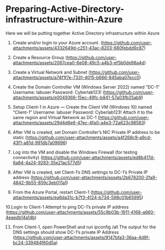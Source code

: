 # Preparing-Active-Directory-infrastructure-within-Azure

Here we will be putting together Active Directory infrastructure within Azure 



1. Create and/or login to your Azure account.
   (https://github.com/user-attachments/assets/4332649d-c251-43ac-8203-680febdd9c87)

2. Create a Resource Group
   (https://github.com/user-attachments/assets/2067cea0-6e08-49c5-a4b3-ef5b0de98a4d)

3. Create a Virtual Network and Subnet
(https://github.com/user-attachments/assets/a74f1f7e-7331-4015-b666-845aba07ecc0)

4. Create the Domain Controller VM (Windows Server 2022) named “DC-1”
Username: labuser
Password: Cyberlab123!
(https://github.com/user-attachments/assets/e0049366-15ec-49fc-b841-57a03fb25ab9)


5. Setup Client-1 in Azure
—
Create the Client VM (Windows 10) named “Client-1”
Username: labuser
Password: Cyberlab123!
Attach it to the same region and Virtual Network as DC-1
(https://github.com/user-attachments/assets/29d4d6e6-47ec-4fa0-a4e3-72a623c98583)


6. After VM is created, set Domain Controller’s NIC Private IP address to be static
    (https://github.com/user-attachments/assets/a4f268c9-a9cd-43f1-a81d-991db7a09696)


7. Log into the VM and disable the Windows Firewall (for testing connectivity)
(https://github.com/user-attachments/assets/ed8b417d-6a84-4a24-9283-35e21ac577d5)


8. After VM is created, set Client-1’s DNS settings to DC-1’s Private IP address
(https://github.com/user-attachments/assets/2b678200-2fa9-4842-9b55-859c3eb011a1)


9. From the Azure Portal, restart Client-1
(https://github.com/user-attachments/assets/ea6da31c-b7f3-4124-b734-598c01b65995)


10.Login to Client-1
Attempt to ping DC-1’s private IP address
(https://github.com/user-attachments/assets/55c9b03b-1911-4168-a660-4eaedb14a14b)


11. From Client-1, open PowerShell and run ipconfig /all
The output for the DNS settings should show DC-1’s private IP Address
(https://github.com/user-attachments/assets/9147bfa3-36aa-4d9f-bc24-339484f60d5a)











































